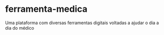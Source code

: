 # ferramenta-medica
Uma plataforma com diversas ferramentas digitais voltadas a ajudar o dia a dia do médico
